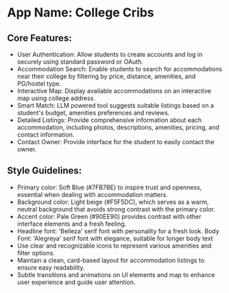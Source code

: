 # **App Name**: College Cribs

## Core Features:

- User Authentication: Allow students to create accounts and log in securely using standard password or OAuth.
- Accommodation Search: Enable students to search for accommodations near their college by filtering by price, distance, amenities, and PG/hostel type.
- Interactive Map: Display available accommodations on an interactive map using college address.
- Smart Match: LLM powered tool suggests suitable listings based on a student's budget, amenities preferences and reviews.
- Detailed Listings: Provide comprehensive information about each accommodation, including photos, descriptions, amenities, pricing, and contact information.
- Contact Owner: Provide interface for the student to easily contact the owner.

## Style Guidelines:

- Primary color: Soft Blue (#7FB7BE) to inspire trust and openness, essential when dealing with accommodation matters.
- Background color: Light beige (#F5F5DC), which serves as a warm, neutral background that avoids strong contrast with the primary color.
- Accent color: Pale Green (#90EE90) provides contrast with other interface elements and a fresh feeling.
- Headline font: 'Belleza' serif font with personality for a fresh look. Body Font: 'Alegreya' serif font with elegance, suitable for longer body text
- Use clear and recognizable icons to represent various amenities and filter options.
- Maintain a clean, card-based layout for accommodation listings to ensure easy readability.
- Subtle transitions and animations on UI elements and map to enhance user experience and guide user attention.